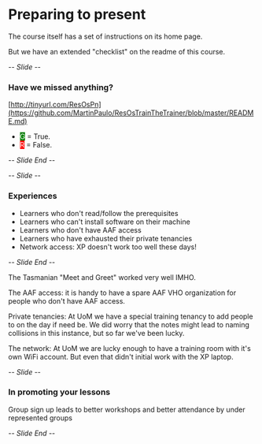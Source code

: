 # Preparing to present

The course itself has a set of instructions on its home page.

But we have an extended "checklist" on the readme of this course.

-- *Slide* --

### Have we missed anything?

[http://tinyurl.com/ResOsPn](https://github.com/MartinPaulo/ResOsTrainTheTrainer/blob/master/README.md)

* <span style="color:white;background:green">G</span> = True.
* <span style="color:white;background:red">R</span> = False.

-- *Slide End* --

-- *Slide* --

### Experiences 

* Learners who don't read/follow the prerequisites
* Learners who can't install software on their machine
* Learners who don't have AAF access
* Learners who have exhausted their private tenancies
* Network access: XP doesn't work too well these days!

-- *Slide End* --

The Tasmanian "Meet and Greet" worked very well IMHO. 

The AAF access: it is handy to have a spare AAF VHO organization for people who don't have AAF access.

Private tenancies: At UoM we have a special training tenancy to add people to on the day if need be. We did worry that
the notes might lead to naming collisions in this instance, but so far we've been lucky.

The network: At UoM we are lucky enough to have a training room with it's own WiFi account. But even that didn't 
initial work with the XP laptop.

-- *Slide* --

### In promoting your lessons

Group sign up leads to better workshops and better attendance by under represented groups

-- *Slide End* --
